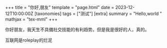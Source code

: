 +++
title = "你好,朋友"
template = "page.html"
date = 2023-12-12T10:00:00Z
[taxonomies]
tags = ["测试"]
[extra]
summary = "Hello,world "
mathjax = "tex-mml"
+++

你好朋友，我天生不具備社交技能的有利趋势。但是我是很好的人，真的。

互联网是roleplay的烂泥
